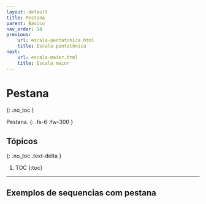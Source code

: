 ```yaml
---
layout: default
title: Pestana
parent: Básico
nav_order: 14
previous:
    url: escala-pentatonica.html
    title: Escala pentatônica
next:
    url: escala-maior.html
    title: Escala maior
---
```


# Pestana
{: .no_toc }

Pestana.
{: .fs-6 .fw-300 }

## Tópicos
{: .no_toc .text-delta }

1. TOC
{:toc}

---

## Exemplos de sequencias com pestana
